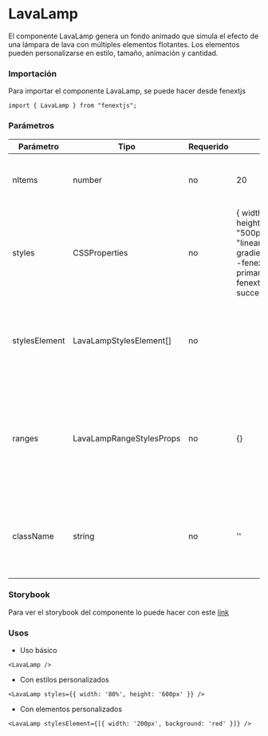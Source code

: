 # LavaLamp

El componente LavaLamp genera un fondo animado que simula el efecto de una lámpara de lava con múltiples elementos flotantes. Los elementos pueden personalizarse en estilo, tamaño, animación y cantidad.

### Importación

Para importar el componente LavaLamp, se puede hacer desde fenextjs

```tsx copy
import { LavaLamp } from "fenextjs";
```

### Parámetros

| Parámetro | Tipo | Requerido | Default | Descripcion |
| --------- | ---- | --------- | ------- | ----------- |
| nItems | number | no | 20 | Número de elementos flotantes en la lámpara de lava. |
| styles | CSSProperties | no | \{ width: "100%", height: "500px",background: "linear-gradient(45deg,var(--fenext-color-primary) 0%,var(--fenext-color-success) 100%)"\} | Estilos generales aplicados al contenedor de la lámpara de lava. |
| stylesElement | LavaLampStylesElement[] | no |  | Estilos aplicados a los elementos individuales flotantes en la lámpara de lava. |
| ranges | LavaLampRangeStylesProps | no | \{\} | Propiedades de rango aleatorio para determinar el movimiento, escala y posición de los elementos. |
| className | string | no | '' | Clase CSS adicional para personalizar el contenedor del componente. |

### Storybook

Para ver el storybook del componente lo puede hacer con este [link](https://fenextjs-component-storybook.vercel.app/?path=/story/lavalamp-lavalamp--index)

### Usos

- Uso básico

```tsx copy
<LavaLamp />
```

- Con estilos personalizados

```tsx copy
<LavaLamp styles={{ width: '80%', height: '600px' }} />
```

- Con elementos personalizados

```tsx copy
<LavaLamp stylesElement={[{ width: '200px', background: 'red' }]} />
```

